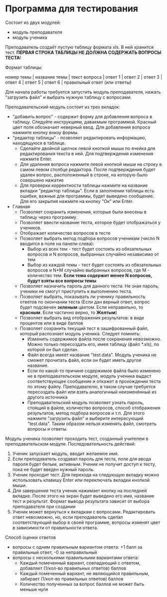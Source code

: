 # Программа для тестирования
Состоит из двух модулей:
- модуль преподавателя
- модуль ученика

Преподаватель создаёт пустую таблицу формата xls. В ней хранится тест.  **ПЕРВАЯ СТРОКА ТАБЛИЦЫ НЕ ДОЛЖНА СОДЕРЖАТЬ ВОПРОСЫ ТЕСТА**!

Формат таблицы:

номер темы | название темы | текст вопроса | ответ 1 | ответ 2 | ответ 3 | ответ 4 | ответ 5 | ответ 6 | правильный ответ (или ответы)


Для начала работы требуется запустить модуль преподавателя, нажать "загрузить файл" и выбрать нужную таблицу с вопросами.


Преподавательский модуль состоит из трех вкладок:
- "добавить вопрос" - содержит форму для добавления вопроса в таблицу. Следуйте инструкциям, даваемым программой. Красный цвет поля обозначает неверный ввод. Для добавления вопроса нажмите кнопку внизу формы.
- "редактор таблицы" - позволяет редактировать информацию, находящуюся в таблице.
  - Сделайте двойной щелчок левой кнопкой мыши по ячейка для редактирования текста в ней. Для подтверждения изменения нажмите Enter.
  - Для удаления вопроса нажмите левой кнопкой мыши на строку в самом левом столбце редактора. После подтверждения будет удален вопрос, расположенный в строке, на которую было совершено нажатие
  - Для проверки корректности таблицы нажмите на название вкладки "редактор таблицы". Если в заполнении таблицы есть ошибки, важные для программы, будет выведено сообщение. Для его закрытия нажмите на кнопку "Ок" или Enter.
- Главная
  - Позволяет сохранить изменения, которые были внесены в таблицу через программу.
  - Позволяет ввести название теста, которое будет отображаться у учеников.
  - Отображает количество вопросов в тесте
  - Позволяет выбрать метод подбора вопросов ученикам (число N вводится в поле на панели слева):
    -  Выбор из всех тем - тест будет состоять из обязательных вопросов и N вопросов, выбранных случайно независимо от тем
    -  Выбор из каждой темы - тест будет состоять из обязательных вопросов и N*M случайно выбранных вопросов, где M - количество тем. **Если тема содержит менее N вопросов, будут взяты все вопросы темы**
  - Позволяет назначить пароль для данного теста. Не зная пароль, ученики не смогут приступить к выполнению теста.
  - Позволяет выбрать, показывать ли ученику правильность ответов по окончании теста (Если дан верный ответ, вопрос будет подсвечен **зеленым** цветом. Если неправильно, то **красным**. Если частично верно, то **Желтым**)
  - Позволяет выбрать вид отображения результатов: в виде процентов или в виде баллов
  - Позволяет сохранить текущий тест в зашифрованный файл, который распознает модуль ученика. Следует помнить:
    - Изменить содержимое файла после сохранения невозможно. Можно только пересоздать его, имея таблицу (файл *.xls), по которой он был сделан.
    - Файл всегда имеет название "test.data". Модуль ученика не сможет прочитать файл, если он будет иметь другое название.
    - Если по какой-то причине содержимое файла было изменено не в преподавательском модуле, модуль ученика выдаст соответствующее сообщение и откажет в прохождении теста по этому файлу. Преподавателю, в таком случае требуется пересоздать файл или взять аналогичный неизменённый из другого источника
    - Преподавательский модуль позволяет узнать пароль, стоящий в файле, количество вопросов, способ отображения результатов, метод подбора вопросов и т.п. Для этого нажмите "загрузить файл" и выберите интересующий "test.data". Таким образом нельзя изменять файл, смотреть вопросы и ответы.

   
Модуль ученика позволяет проходить тест, созданный учителем в преподавательском модуле. Последовательность действий: 
1. Ученик запускает модуль, вводит желаемое имя.
2. Если преподаватель создавал пароль для теста, поле для ввода пароля будет белым, активным. Ученик не получит доступ к тесту, пока не будет введен нужный пароль.
3. Ученик проходит тест. Для перехода на следующую вкладку можно использовать клавишу Enter или переключать вкладки кнопкой мыши.
4. Для завершения теста ученик нажимает кнопку на последней вкладке. После этого на экран будет выведено его имя, название тест и результат. Формат вывода результата зависит от выбора преподавателя при создании
5. Ученик может вернуться к вкладкам с вопросами. Редактировать ответ невозможно, но, если преподаватель сделал соответствующий выбор в своей программе, вопросы изменят цвет в зависимости от правильности ответа.


Способ оценки ответов
- вопросы с одним правильным вариантом ответа: +1 балл за правильный ответ, -0 за неправильный
- вопросы с несколькими правильными вариантами ответа:
  - Каждый помеченный вариант, совпадающий с ответом, добавляет (1/кол-во правильных ответов) баллов
  - Каждый помеченный вариант, не являющийся правильным, забирает (1/кол-во правильных ответов) баллов
  - Количество полученных за вопрос баллов не может быть меньше нуля
